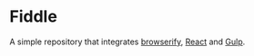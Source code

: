 # Fiddle

A simple repository that integrates [browserify](http://browserify.org), [React](https://facebook.github.io/react/) and [Gulp](http://gulpjs.com/).
